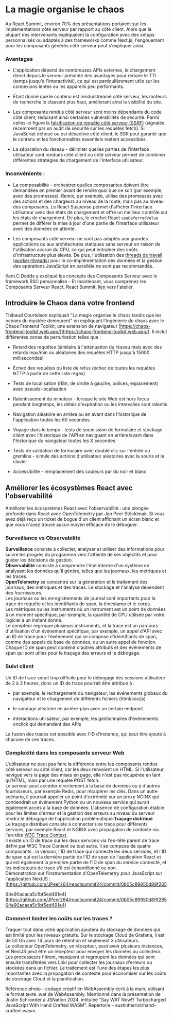 # La magie organise le chaos

Au React Summit, environ 70% des présentations portaient sur les implémentations côté serveur par rapport au côté client. Alors que la plupart des intervenants expliquaient la configuration avec des setups personnalisés ou adaptés à des frameworks comme Next.js, l'engouement pour les composants générés côté serveur peut s'expliquer ainsi.

### Avantages

*   L'application dépend de nombreuses APIs externes, le chargement direct depuis le serveur présente des avantages pour réduire le TTI (temps jusqu'à l'interactivité), ce qui est particulièrement utile sur les connexions lentes ou les appareils peu performants.
    
*   Étant donné que le contenu est rendu/streamé côté serveur, les moteurs de recherche le classent plus haut, améliorant ainsi la visibilité du site.
    
*   Les composants rendus côté serveur sont moins dépendants du code côté client, réduisant ainsi certaines vulnérabilités de sécurité. Parmi celles-ci figure la [falsification de requête côté serveur (SSRF)](https://cwe.mitre.org/data/definitions/918.html) (signalée récemment par un audit de sécurité sur les requêtes fetch). Si JavaScript échoue ou est désactivé côté client, le SSR peut garantir que le contenu et les fonctionnalités essentiels restent accessibles.
    
*   La séparation du réseau - délimiter quelles parties de l'interface utilisateur sont rendues côté client ou côté serveur permet de combiner différentes stratégies de chargement de l'interface utilisateur.
    

### Inconvénients :

*   La composabilité - orchestrer quelles composantes doivent être demandées en premier avant de rendre quoi que ce soit (par exemple, avec des promesses). Remix, par exemple, utilise des promesses avec des actions et des chargeurs au niveau de la route, mais pas au niveau des composants. Le React Suspense permet d'afficher l'interface utilisateur avec des états de chargement et offre un meilleur contrôle sur les états de chargement. De plus, le crochet React `useDeferredValue` permet de différer la mise à jour d'une partie de l'interface utilisateur avec des données en attente.
    
*   Les composants côté serveur ne sont pas adaptés aux grandes applications ou aux architectures statiques sans serveur en raison de l'utilisation accrue du CPU, ce qui peut entraîner des coûts d'infrastructure plus élevés. De plus, l'utilisation des [threads de travail (worker-threads)](https://nodejs.org/api/worker_threads.html) pour le co-implémentation des données et la gestion des opérations JavaScript en parallèle ne sont pas recommandés.
    

Kent.C.Dodds a expliqué les concepts des Composants Serveur avec le framework RSC personnalisé - Et maintenant, vous comprenez les Composants Serveur React, React Summit, [lien](https://github.com//epicweb-dev/react-server-components) vers l'atelier.

## Introduire le Chaos dans votre frontend

Thibaud Courtoison expliquait "La magie organise le chaos tandis que les océans du mystère demeurent" en expliquant l'ingénierie du chaos avec le Chaos Frontend Toolkit, une extension de navigateur [https://chaos-frontend-toolkit.web.app/](https://chaos-frontend-toolkit.web.app/). Il inclut différentes zones de perturbation telles que :

*   Retard des requêtes (similaire à l'atténuation du réseau mais avec des retards max/min ou aléatoires des requêtes HTTP jusqu'à 15000 millisecondes)
    
*   Échec des requêtes ou liste de refus (échec de toutes les requêtes HTTP à partir de cette liste regex)
    
*   Tests de localisation (i18n, de droite à gauche, polices, espacement) avec pseudo-localisation
    
*   Ralentissement du minuteur - lorsque le site Web est hors focus pendant longtemps, les délais d'expiration ou les intervalles sont ralentis
    
*   Navigation aléatoire en arrière ou en avant dans l'historique de l'application toutes les 60 secondes.
    
*   Voyage dans le temps - tests de soumission de formulaire et stockage client avec l'historique de l'API en naviguant en arrière/avant dans l'historique du navigateur toutes les X secondes
    
*   Tests de validation de formulaire avec double clic sur l'entrée ou gremlins - simule des actions d'utilisateur aléatoires avec la souris et le clavier
    
*   Accessibilité - remplacement des couleurs par du noir et blanc
    

## Améliorer les écosystèmes React avec l'observabilité

Améliorer les écosystèmes React avec l'observabilité : une plongée profonde dans React avec OpenTelemetry par Jan Peer Stöcklmair. Si vous avez déjà reçu un ticket de bogue d'un client affichant un écran blanc et que vous n'avez trouvé aucun moyen efficace de le déboguer.

### Surveillance vs Observabilité

**Surveillance** consiste à collecter, analyser et utiliser des informations pour suivre les progrès du programme vers l'atteinte de ses objectifs et pour guider les décisions de gestion.  
**Observabilité** consiste à comprendre l'état interne d'un système en analysant les données qu'il génère, telles que les journaux, les métriques et les traces.  
**OpenTelemetry** se concentre sur la génération et le traitement des journaux, des métriques et des traces. Le stockage et l'analyse dépendent des fournisseurs.  
Les journaux ou les enregistrements de journal sont importants pour la trace de requête et les identifiants de span, la timestamp et le corps.  
Les métriques ou les instruments où un instrument est un point de données à un moment spécifique, par exemple, la quantité de CPU utilisée par votre logiciel à un instant donné.  
Le compteur regroupe plusieurs instruments, et la trace est un parcours d'utilisation d'un événement spécifique, par exemple, un appel d'API avec un ID de trace pour l'événement qui se compose d'identifiants de span, comme des appels de base de données, ou un autre appel de fonction. Chaque ID de span peut contenir d'autres attributs et des événements de span qui sont utiles pour le traçage des erreurs et le débogage.

### Suivi client
Un ID de trace serait trop difficile pour le débogage des sessions utilisateur de 2 à 3 heures, donc un ID de trace pourrait être attribué à :

*   par exemple, le rechargement du navigateur, les événements globaux du navigateur et le chargement de différents fichiers (html/css/js)
    
*   le sondage aléatoire en arrière-plan avec un certain endpoint
    
*   interactions utilisateur, par exemple, les gestionnaires d'événements onclick qui demandent des APIs
    

La fusion des traces est possible avec l'ID d'instance, qui peut être ajouté à chacune de ces traces.

### Complexité dans les composants serveur Web

L'utilisateur ne peut pas faire la différence entre les composants rendus côté serveur ou côté client, car les deux renvoient un HTML. Si l'utilisateur navigue vers la page des mises en page, elle n'est pas récupérée en tant qu'HTML, mais par une requête POST fetch.  
Le serveur peut accéder directement à la base de données ou à d'autres fournisseurs, par exemple Redis, pour récupérer les clés. Dans un autre scénario, il pourrait appeler un point d'extrémité sur un proxy NGINX qui contiendrait un événement Python ou un nouveau service qui aurait également accès à la base de données. L'absence de configuration établie pour les limites d'erreur et la gestion des erreurs au niveau du serveur rendra le débogage de l'application problématique.**Traçage distribué**  
Le traçage distribué consiste à connecter une trace pour différents services, par exemple React et NGINX avec propagation de contexte via l'en-tête [W3C Trace Context](https://www.w3.org/TR/trace-context/).  
Il existe un ID de trace sur les deux services via l'en-tête parent de trace défini par W3C Trace Context ou tout autre. Il se compose de quatre composants : la version, l'ID de trace qui connecte les deux services, et l'ID de span qui est la dernière partie de l'ID de span de l'application React et qui est également la première partie de l'ID de span du service connecté, et les indicateurs de trace s'il est échantillonné ou non.  
Démonstration sur l'instrumentation d'OpenTelemetry pour JavaScript sur l'application NextJS : [https://github.com/JPeer264/reactsummit24/commit/0b05c89950d89f265

64e90acaca5c1bf5ed491e4](https://github.com/JPeer264/reactsummit24/commit/0b05c89950d89f26564e90acaca5c1bf5ed491e4)

### Comment limiter les coûts sur les traces ?

Traquer tout dans votre application ajoutera du stockage de données qui est limité pour les niveaux gratuits. Sur le stockage Cloud de Grafana, il est de 50 Go avec 14 jours de rétention et seulement 3 utilisateurs.  
Le collecteur OpenTelemetry, un récepteur, peut avoir plusieurs instances, et NextJS peut être un récepteur pour envoyer les données au collecteur. Les processeurs filtrent, masquent et regroupent les données qui sont ensuite transférées vers Loki pour collecter les journaux d'erreurs ou stockées dans un fichier. Le traitement est l'une des étapes les plus importantes avec la propagation de contexte pour économiser sur les coûts de stockage Cloud et la planification.

Référence photo - codage créatif en WebAssembly écrit à la main, utilisant le format texte .wat de WebAssembly. Mentionné dans la présentation de Justin Schroeder à JSNation 2024, intitulée "Say WAT Now!? Turbocharged JavaScript With Hand Crafted WASM". Répertoire - austintheriot/hand-crafted-wasm.